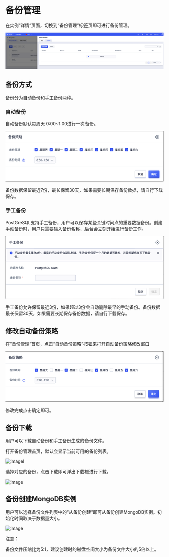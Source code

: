 

# 备份管理

在实例“详情”页面，切换到“备份管理”标签页即可进行备份管理。

![image](/images/backup/main.png)

## 备份方式

备份分为自动备份和手工备份两种。

### 自动备份

自动备份默认每周天 0:00~1:00进行一次备份。

![image](/images/backup/default.png)

备份数据保留最近7份，最长保留30天，如果需要长期保存备份数据，请自行下载保存。

### 手工备份

PostGreSQL支持手工备份，用户可以保存某些关键时间点的重要数据备份。创建手动备份时，用户只需要输入备份名称，后台会立刻开始进行备份工作。

![image](/images/backup/manual.png)

手工备份允许保留最近3份，如果超过3份会自动删除最早的手动备份。备份数据最长保留30天，如果需要长期保存备份数据，请自行下载保存。

## 修改自动备份策略

在“备份管理”首页，点击“自动备份策略”按钮来打开自动备份策略修改窗口

![image](/images/backup/modified.png)

修改完成点击确定即可。

## 备份下载

用户可以下载自动备份和手工备份生成的备份文件。

打开备份管理首页，默认会显示当前可用的备份列表。

![imagel](/images/backup/mongodb_20220719_07.png)

选择对应的备份，点击下载即可弹出下载框进行下载。

![image](/images/backup/mongodb_20220719_08.png)

## 备份创建MongoDB实例

用户可以选择备份文件列表中的“从备份创建”即可从备份创建MongoDB实例。初始化时间取决于数据量大小。

![image](/images/backup/mongodb_20220719_04.png)

注意：

备份文件压缩比为5:1，建议创建时的磁盘空间大小为备份文件大小的5倍以上。

